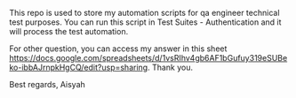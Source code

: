 This repo is used to store my automation scripts for qa engineer technical test purposes.
You can run this script in Test Suites - Authentication and it will process the test automation.

For other question, you can access my answer in this sheet https://docs.google.com/spreadsheets/d/1vsRIhv4gb6AF1bGufuy319eSUBeko-ibbAJrnpkHgCQ/edit?usp=sharing.
Thank you.

Best regards,
Aisyah
